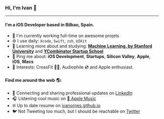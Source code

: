 ### Hi, I'm Ivan 👋
---

<!-- I'm Ivan, an iOS Developer based on Bilbao. I have been working professionally for about 9 years with a wide variety of technologies like iOS, Android, Cordova, Objective-C, Swift, Java, Javascript, Kotlin, HTML, etc. 
I am curious, creative and humble guy that enjoys doing any kind of cool stuff with computers. -->

#### I'm a iOS Developer based in Bilbao, Spain.

- 🏢 I'm currently working full-time on awesome projets
- ⚙️ I use daily: `Xcode`, `Swift`, `zsh`, `UIKit`
- 🌱 Learning more about and studying: **<a href="https://www.coursera.org/learn/machine-learning">Machine Learning, by Stanford University</a>** and **<a href="https://www.startupschool.org">YCombinator Startup School</a>**
- 💬 Ping me about: **iOS Development**, **Startups**, **Silicon Valley**, **Apple**, **iOS**, **Macs**
- 💜 Interests: CrossFit 🏋️‍♀️, Audiophile 💿 and Apple enthusiast.  

#### Find me around the web 🌎:
- 💼 Connecting and sharing professional updates on <a href="https://www.linkedin.com/in/ivanornes/">LinkedIn</a>
- 🎧 Listening cool music on <a href="https://music.apple.com/profile/ivanornes"> Apple Music</a>
- 🌐 Up to date resume on <a href="https://ivanornes.github.io">ivanornes.github.io</a>
- 🐦 Not Tweeting too much, but I should be reachable on <a href="https://twitter.com/ivanornes">Twitter</a>


<!--
**MillyCodes/MillyCodes** is a ✨ _special_ ✨ repository because its `README.md` (this file) appears on your GitHub profile.

Here are some ideas to get you started:

- 🔭 I’m currently working on ...
- 🌱 I’m currently learning ...
- 👯 I’m looking to collaborate on ...
- 🤔 I’m looking for help with ...
- 💬 Ask me about ...
- 📫 How to reach me: ...
- 😄 Pronouns: ...
- ⚡ Fun fact: ...

![My github stats](https://github-readme-stats.vercel.app/api?username=millycodes&show_icons=true)

-->
